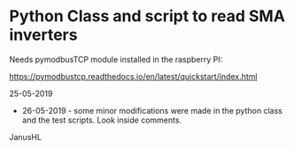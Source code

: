 # Python Class and script to read SMA inverters

Needs pymodbusTCP module installed in the raspberry PI:

https://pymodbustcp.readthedocs.io/en/latest/quickstart/index.html

25-05-2019

* 26-05-2019 - some minor modifications were made in the python class and the test scripts. Look inside comments.

JanusHL
